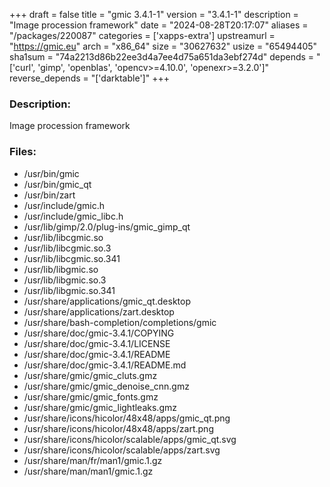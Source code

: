 +++
draft = false
title = "gmic 3.4.1-1"
version = "3.4.1-1"
description = "Image procession framework"
date = "2024-08-28T20:17:07"
aliases = "/packages/220087"
categories = ['xapps-extra']
upstreamurl = "https://gmic.eu"
arch = "x86_64"
size = "30627632"
usize = "65494405"
sha1sum = "74a2213d86b22ee3d4a7ee4d75a651da3ebf274d"
depends = "['curl', 'gimp', 'openblas', 'opencv>=4.10.0', 'openexr>=3.2.0']"
reverse_depends = "['darktable']"
+++
### Description: 
Image procession framework

### Files: 
* /usr/bin/gmic
* /usr/bin/gmic_qt
* /usr/bin/zart
* /usr/include/gmic.h
* /usr/include/gmic_libc.h
* /usr/lib/gimp/2.0/plug-ins/gmic_gimp_qt
* /usr/lib/libcgmic.so
* /usr/lib/libcgmic.so.3
* /usr/lib/libcgmic.so.341
* /usr/lib/libgmic.so
* /usr/lib/libgmic.so.3
* /usr/lib/libgmic.so.341
* /usr/share/applications/gmic_qt.desktop
* /usr/share/applications/zart.desktop
* /usr/share/bash-completion/completions/gmic
* /usr/share/doc/gmic-3.4.1/COPYING
* /usr/share/doc/gmic-3.4.1/LICENSE
* /usr/share/doc/gmic-3.4.1/README
* /usr/share/doc/gmic-3.4.1/README.md
* /usr/share/gmic/gmic_cluts.gmz
* /usr/share/gmic/gmic_denoise_cnn.gmz
* /usr/share/gmic/gmic_fonts.gmz
* /usr/share/gmic/gmic_lightleaks.gmz
* /usr/share/icons/hicolor/48x48/apps/gmic_qt.png
* /usr/share/icons/hicolor/48x48/apps/zart.png
* /usr/share/icons/hicolor/scalable/apps/gmic_qt.svg
* /usr/share/icons/hicolor/scalable/apps/zart.svg
* /usr/share/man/fr/man1/gmic.1.gz
* /usr/share/man/man1/gmic.1.gz
